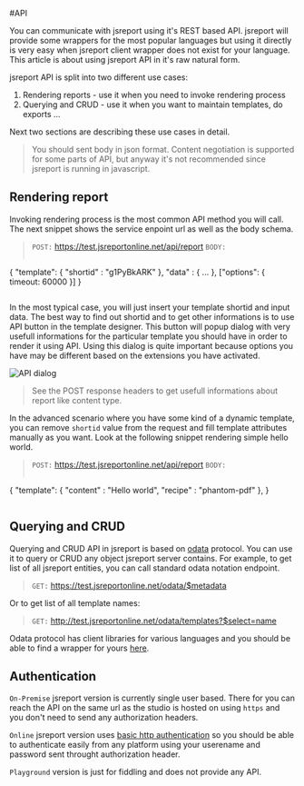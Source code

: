 #API

You can communicate with jsreport using it's REST based API. jsreport will provide some wrappers for the most popular languages but using it directly is very easy when jsreport client wrapper does not exist for your language. This article is about using jsreport API in it's raw natural form. 

jsreport API is split into two different use cases:

1. Rendering reports - use it when you need to invoke rendering process
2. Querying and CRUD - use it when you want to maintain templates, do exports ...

Next two sections are describing these use cases in detail.

>You should sent body in json format. Content negotiation is supported for some parts of API, but anyway it's not recommended since jsreport is running in javascript.

## Rendering report
Invoking rendering process is the most common API method you will call. The next snippet shows the service enpoint url as well as the body schema.

> `POST:` https://test.jsreportonline.net/api/report
> `BODY:`
>```js 
   { 
      "template": { "shortid" : "g1PyBkARK" },
      "data" : { ... },
     ["options": { timeout: 60000 }]
   } 
>```

In the most typical case, you will just insert your template shortid and input data. The best way to find out shortid and to get other informations is to use API button in the template designer. This button will popup dialog with very usefull informations for the particular template you should have in order to render it using API.
Using this dialog is quite important because options you have may be different based on the extensions you have activated. 

![API dialog](http://jsreport.net/screenshots/API.png)


> See the POST response headers to get usefull informations about report like content type.

In the advanced scenario where you have some kind of a dynamic template, you can remove `shortid` value from the request and fill template attributes manually as you want. Look at the following snippet rendering simple hello world.

> `POST:` https://test.jsreportonline.net/api/report
> `BODY:`
>```js 
   { 
      "template": { "content" : "Hello world", "recipe" : "phantom-pdf" },
   } 
>```

## Querying and CRUD

Querying and CRUD API in jsreport is based on [odata](http://www.odata.org) protocol. You can use it to query or CRUD any object jsreport server contains. For example, to get list of all jsreport entities, you can call standard odata notation endpoint.

> `GET:` https://test.jsreportonline.net/odata/$metadata

Or to get list of all template names:

> `GET:` http://test.jsreportonline.net/odata/templates?$select=name

Odata protocol has client libraries for various languages and you should be able to find a wrapper for yours [here](http://www.odata.org/libraries).

## Authentication
`On-Premise` jsreport version is currently single user based. There for you can reach the API on the same url as the studio is hosted on using `https` and you don't need to send any authorization headers.

`Online` jsreport version uses [basic http authentication](http://en.wikipedia.org/wiki/Basic_access_authentication) so you should be able to authenticate easily from any platform using your userename and password sent throught authorization header.

`Playground` version is just for fiddling and does not provide any API.



